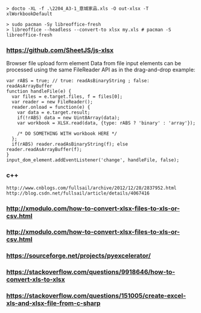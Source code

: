 
    > docto -XL -f .\2204_A3-1_意城家品.xls -O out-xlsx -T xlWorkbookDefault

    > sudo pacman -Sy libreoffice-fresh
    > libreoffice --headless --convert-to xlsx my.xls # pacman -S libreoffice-fresh

### https://github.com/SheetJS/js-xlsx

Browser file upload form element
Data from file input elements can be processed using the same FileReader API as in the drag-and-drop example:

    var rABS = true; // true: readAsBinaryString ; false: readAsArrayBuffer
    function handleFile(e) {
      var files = e.target.files, f = files[0];
      var reader = new FileReader();
      reader.onload = function(e) {
        var data = e.target.result;
        if(!rABS) data = new Uint8Array(data);
        var workbook = XLSX.read(data, {type: rABS ? 'binary' : 'array'});

        /* DO SOMETHING WITH workbook HERE */
      };
      if(rABS) reader.readAsBinaryString(f); else reader.readAsArrayBuffer(f);
    }
    input_dom_element.addEventListener('change', handleFile, false);

### c++

    http://www.cnblogs.com/fullsail/archive/2012/12/28/2837952.html
    http://blog.csdn.net/fullsail/article/details/4067416

### http://xmodulo.com/how-to-convert-xlsx-files-to-xls-or-csv.html
### http://xmodulo.com/how-to-convert-xlsx-files-to-xls-or-csv.html

### https://sourceforge.net/projects/pyexcelerator/

### https://stackoverflow.com/questions/9918646/how-to-convert-xls-to-xlsx

### https://stackoverflow.com/questions/151005/create-excel-xls-and-xlsx-file-from-c-sharp





